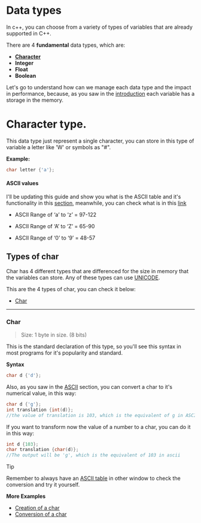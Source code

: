 # Data types

In c++, you can choose from a variety of types of variables that are already supported in C++.

There are 4 **fundamental** data types, which are:

- [**Character**](#character-type)
- **Integer**
- **Float**
- **Boolean**

Let's go to understand how can we manage each data type and the impact in performance, because, as you saw in the [introduction](./IntroVariables.md) each variable has a storage in the memory.

# Character type.

This data type just represent a single character, you can store in this type of variable a letter like 'W' or symbols as "#".

**Example:**

```cpp
char letter {'a'};
```

#### ASCII values

I'll be updating this guide and show you what is the ASCII table and it's functionality in this [section](../../generalKnowledge/), meanwhile, you can check what is in this [link](https://en.wikipedia.org/wiki/ASCII)

- ASCII Range of ‘a’ to ‘z’ =  97-122

- ASCII Range of ‘A’ to ‘Z’ =  65-90

- ASCII Range of ‘0’ to ‘9’ = 48-57


## Types of char

Char has 4 different types that are differenced for the size in memory that the variables can store. Any of these types can use [UNICODE](https://www.unicode.org/standard/WhatIsUnicode.html).

This are the 4 types of char, you can check it below:
- [Char](#char)

---

### Char 
> Size: 1 byte in size. (8 bits)

This is the standard declaration of this type, so you'll see this syntax in most programs for it's popularity and standard.

**Syntax**

```cpp
char d {'d'};
```

Also, as you saw in the [ASCII](#ascii-values) section, you can convert a char to it's numerical value, in this way:

```cpp
char d {'g'};
int translation {int(d)};
//the value of translation is 103, which is the equivalent of g in ASCII
```

If you want to transform now the value of a number to a char, you can do it in this way:

```cpp
int d {103};
char translation {char(d)};
//The output will be 'g', which is the equivalent of 103 in ascii
```

> [!TIP]
> Remember to always have an [ASCII table](https://external-content.duckduckgo.com/iu/?u=https%3A%2F%2Fwww.alpharithms.com%2Fwp-content%2Fuploads%2F340%2Fascii-table-alpharithms-2048x1220.jpg&f=1&nofb=1&ipt=4d4eae3d8d341d81242019cc85c99f76a4b2cf3a720bb80dd63d8d9fa3e1bdec&ipo=images) in other window to check the conversion and try it yourself.

**More Examples**
- [Creation of a char](./Scripts/charExample.cpp)
- [Conversion of a char](./Scripts/charConversionExample.cpp)


